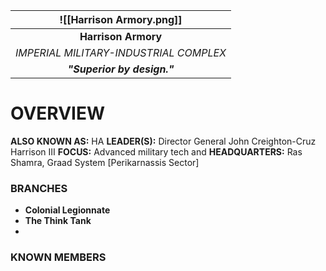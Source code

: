 
|        ![[Harrison Armory.png]]        |
| :------------------------------------: |
|          **Harrison Armory**           |
| *IMPERIAL MILITARY-INDUSTRIAL COMPLEX* |
|      ***"Superior by design."***       |
# **OVERVIEW**
**ALSO KNOWN AS:** HA
**LEADER(S):** Director General John Creighton-Cruz Harrison III
**FOCUS:** Advanced military tech and 
**HEADQUARTERS:** Ras Shamra,  Graad System [Perikarnassis Sector]


### **BRANCHES**
- **Colonial Legionnate**
- **The Think Tank**
- 

### **KNOWN MEMBERS**


